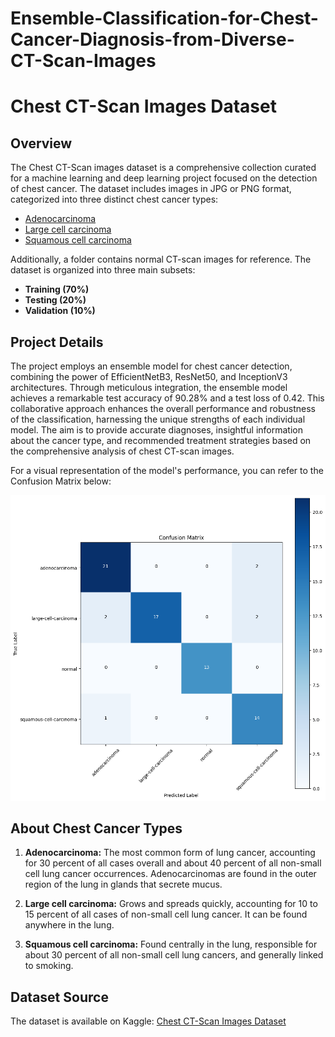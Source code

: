 # Ensemble-Classification-for-Chest-Cancer-Diagnosis-from-Diverse-CT-Scan-Images

# Chest CT-Scan Images Dataset

## Overview

The Chest CT-Scan images dataset is a comprehensive collection curated for a machine learning and deep learning project focused on the detection of chest cancer. The dataset includes images in JPG or PNG format, categorized into three distinct chest cancer types:

- [Adenocarcinoma](https://www.kaggle.com/datasets/mohamedhanyyy/chest-ctscan-images/data)
- [Large cell carcinoma](https://www.kaggle.com/datasets/mohamedhanyyy/chest-ctscan-images/data)
- [Squamous cell carcinoma](https://www.kaggle.com/datasets/mohamedhanyyy/chest-ctscan-images/data)

Additionally, a folder contains normal CT-scan images for reference. The dataset is organized into three main subsets:

- **Training (70%)**
- **Testing (20%)**
- **Validation (10%)**

## Project Details

The project employs an ensemble model for chest cancer detection, combining the power of EfficientNetB3, ResNet50, and InceptionV3 architectures. Through meticulous integration, the ensemble model achieves a remarkable test accuracy of 90.28% and a test loss of 0.42. This collaborative approach enhances the overall performance and robustness of the classification, harnessing the unique strengths of each individual model. The aim is to provide accurate diagnoses, insightful information about the cancer type, and recommended treatment strategies based on the comprehensive analysis of chest CT-scan images.

For a visual representation of the model's performance, you can refer to the Confusion Matrix below:

![Confusion Matrix](https://github.com/VivekSai07/Ensemble-Classification-for-Chest-Cancer-Diagnosis-from-Diverse-CT-Scan-Images/blob/main/Confusion%20matrix..png)

## About Chest Cancer Types

1. **Adenocarcinoma:** The most common form of lung cancer, accounting for 30 percent of all cases overall and about 40 percent of all non-small cell lung cancer occurrences. Adenocarcinomas are found in the outer region of the lung in glands that secrete mucus.

2. **Large cell carcinoma:** Grows and spreads quickly, accounting for 10 to 15 percent of all cases of non-small cell lung cancer. It can be found anywhere in the lung.

3. **Squamous cell carcinoma:** Found centrally in the lung, responsible for about 30 percent of all non-small cell lung cancers, and generally linked to smoking.

## Dataset Source

The dataset is available on Kaggle: [Chest CT-Scan Images Dataset](https://www.kaggle.com/datasets/mohamedhanyyy/chest-ctscan-images/data)
